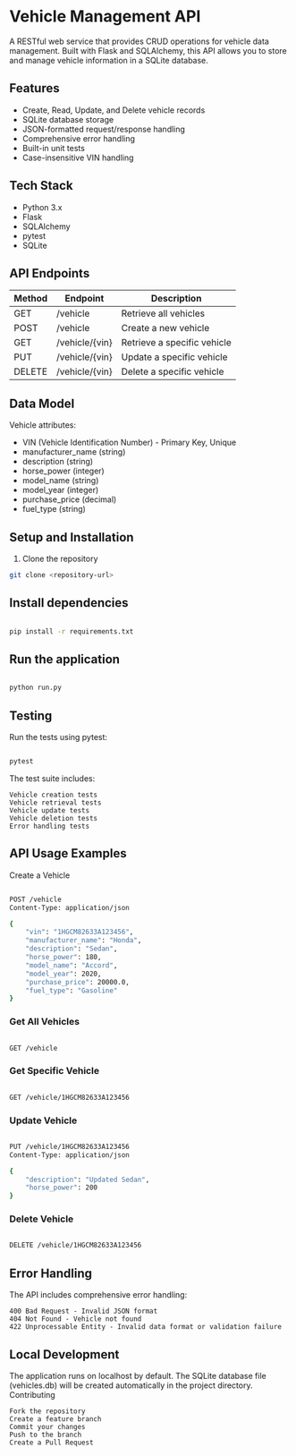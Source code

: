 # Vehicle Management API

A RESTful web service that provides CRUD operations for vehicle data management. Built with Flask and SQLAlchemy, this API allows you to store and manage vehicle information in a SQLite database.

## Features

- Create, Read, Update, and Delete vehicle records
- SQLite database storage
- JSON-formatted request/response handling
- Comprehensive error handling
- Built-in unit tests
- Case-insensitive VIN handling

## Tech Stack

- Python 3.x
- Flask
- SQLAlchemy
- pytest
- SQLite

## API Endpoints

| Method | Endpoint | Description |
|--------|----------|-------------|
| GET | /vehicle | Retrieve all vehicles |
| POST | /vehicle | Create a new vehicle |
| GET | /vehicle/{vin} | Retrieve a specific vehicle |
| PUT | /vehicle/{vin} | Update a specific vehicle |
| DELETE | /vehicle/{vin} | Delete a specific vehicle |

## Data Model

Vehicle attributes:
- VIN (Vehicle Identification Number) - Primary Key, Unique
- manufacturer_name (string)
- description (string)
- horse_power (integer)
- model_name (string)
- model_year (integer)
- purchase_price (decimal)
- fuel_type (string)

## Setup and Installation

1. Clone the repository
```bash
git clone <repository-url>
```

## Install dependencies

```bash

pip install -r requirements.txt
```

## Run the application

```bash

python run.py
```

## Testing

Run the tests using pytest:
```bash

pytest
```

The test suite includes:

    Vehicle creation tests
    Vehicle retrieval tests
    Vehicle update tests
    Vehicle deletion tests
    Error handling tests

## API Usage Examples
Create a Vehicle
```bash

POST /vehicle
Content-Type: application/json

{
    "vin": "1HGCM82633A123456",
    "manufacturer_name": "Honda",
    "description": "Sedan",
    "horse_power": 180,
    "model_name": "Accord",
    "model_year": 2020,
    "purchase_price": 20000.0,
    "fuel_type": "Gasoline"
}
```

### Get All Vehicles
```bash

GET /vehicle
```

### Get Specific Vehicle
```bash

GET /vehicle/1HGCM82633A123456
```
### Update Vehicle
```bash

PUT /vehicle/1HGCM82633A123456
Content-Type: application/json

{
    "description": "Updated Sedan",
    "horse_power": 200
}
```
### Delete Vehicle
```bash

DELETE /vehicle/1HGCM82633A123456
```

## Error Handling

The API includes comprehensive error handling:

    400 Bad Request - Invalid JSON format
    404 Not Found - Vehicle not found
    422 Unprocessable Entity - Invalid data format or validation failure

## Local Development

The application runs on localhost by default. The SQLite database file (vehicles.db) will be created automatically in the project directory.
Contributing

    Fork the repository
    Create a feature branch
    Commit your changes
    Push to the branch
    Create a Pull Request
